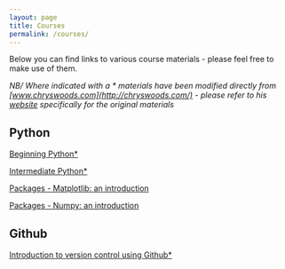 ```yaml
---
layout: page
title: Courses
permalink: /courses/
---
```


Below you can find links to various course materials - please feel free to make use of them.

*NB/ Where indicated with a \* materials have been modified directly from [www.chryswoods.com](http://chryswoods.com/) - please refer to his [website](http://chryswoods.com/) specifically for the original materials*

## Python

[Beginning Python\*](./_courses/Beginners_python/README.md)

[Intermediate Python\*](./_courses/Intermediate_python/README.md)

[Packages - Matplotlib: an introduction](./_courses/PythonPackages_matplotlib/README.md)

[Packages - Numpy: an introduction](./_courses/PythonPackages_numpy/README_matplotlib.md)

## Github

[Introduction to version control using Github\*](./_courses/Intro_github/README_numnpy.md)



